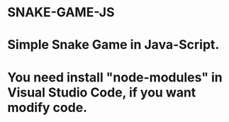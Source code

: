 # SNAKE-GAME-JS

# Simple Snake Game in Java-Script.
# You need install "node-modules" in Visual Studio Code, if you want modify code.
